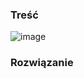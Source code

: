 ### Treść
![image](https://user-images.githubusercontent.com/11476062/62622912-d169b000-b91f-11e9-9a49-d8f338c6333e.png)

### Rozwiązanie
